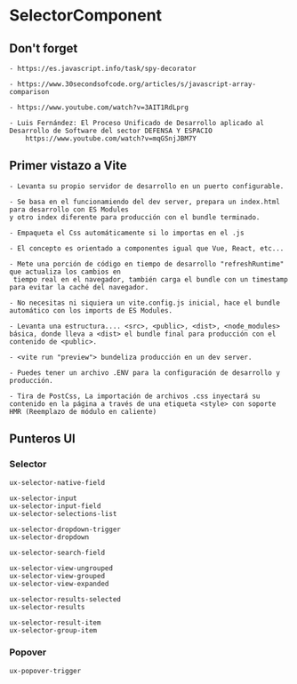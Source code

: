 # SelectorComponent

## Don't forget
    - https://es.javascript.info/task/spy-decorator
    
    - https://www.30secondsofcode.org/articles/s/javascript-array-comparison
    
    - https://www.youtube.com/watch?v=3AIT1RdLprg
    
    - Luis Fernández: El Proceso Unificado de Desarrollo aplicado al Desarrollo de Software del sector DEFENSA Y ESPACIO 
        https://www.youtube.com/watch?v=mqGSnjJBM7Y

    
## Primer vistazo a Vite 
    - Levanta su propio servidor de desarrollo en un puerto configurable.
    
    - Se basa en el funcionamiendo del dev server, prepara un index.html para desarrollo con ES Modules 
    y otro index diferente para producción con el bundle terminado.
    
    - Empaqueta el Css automáticamente si lo importas en el .js
    
    - El concepto es orientado a componentes igual que Vue, React, etc...
    
    - Mete una porción de código en tiempo de desarrollo "refreshRuntime" que actualiza los cambios en
     tiempo real en el navegador, también carga el bundle con un timestamp para evitar la caché del navegador.
     
    - No necesitas ni siquiera un vite.config.js inicial, hace el bundle automático con los imports de ES Modules.
    
    - Levanta una estructura.... <src>, <public>, <dist>, <node_modules> básica, donde lleva a <dist> el bundle final para producción con el contenido de <public>.
    
    - <vite run "preview"> bundeliza producción en un dev server.
    
    - Puedes tener un archivo .ENV para la configuración de desarrollo y producción.
    
    - Tira de PostCss, La importación de archivos .css inyectará su contenido en la página a través de una etiqueta <style> con soporte HMR (Reemplazo de módulo en caliente)

    
## Punteros UI
### Selector
	ux-selector-native-field 
	
	ux-selector-input
	ux-selector-input-field
    ux-selector-selections-list

	ux-selector-dropdown-trigger
	ux-selector-dropdown

	ux-selector-search-field

	ux-selector-view-ungrouped
	ux-selector-view-grouped	
	ux-selector-view-expanded

	ux-selector-results-selected
	ux-selector-results
	
	ux-selector-result-item
	ux-selector-group-item

### Popover
	ux-popover-trigger

